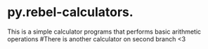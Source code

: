 # py.rebel-calculators.
This is a simple calculator programs that performs basic arithmetic operations
#There is another calculator on second branch <3 
